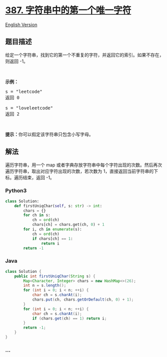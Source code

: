 # [387. 字符串中的第一个唯一字符](https://leetcode-cn.com/problems/first-unique-character-in-a-string)

[English Version](https://github.com/yanglr/leetcode-ac/blob/master/assets/0300-0399/0387.First%20Unique%20Character%20in%20a%20String/README_EN.md)

## 题目描述

<!-- 这里写题目描述 -->

<p>给定一个字符串，找到它的第一个不重复的字符，并返回它的索引。如果不存在，则返回 -1。</p>

<p>&nbsp;</p>

<p><strong>示例：</strong></p>

<pre>s = &quot;leetcode&quot;
返回 0

s = &quot;loveleetcode&quot;
返回 2
</pre>

<p>&nbsp;</p>

<p><strong>提示：</strong>你可以假定该字符串只包含小写字母。</p>


## 解法

<!-- 这里可写通用的实现逻辑 -->

遍历字符串，用一个 map 或者字典存放字符串中每个字符出现的次数。然后再次遍历字符串，取出对应字符出现的次数，若次数为 1，直接返回当前字符串的下标。遍历结束，返回 -1。

<!-- tabs:start -->

### **Python3**

<!-- 这里可写当前语言的特殊实现逻辑 -->

```python
class Solution:
    def firstUniqChar(self, s: str) -> int:
        chars = {}
        for ch in s:
            ch = ord(ch)
            chars[ch] = chars.get(ch, 0) + 1
        for i, ch in enumerate(s):
            ch = ord(ch)
            if chars[ch] == 1:
                return i
        return -1
```

### **Java**

<!-- 这里可写当前语言的特殊实现逻辑 -->

```java
class Solution {
    public int firstUniqChar(String s) {
        Map<Character, Integer> chars = new HashMap<>(26);
        int n = s.length();
        for (int i = 0; i < n; ++i) {
            char ch = s.charAt(i);
            chars.put(ch, chars.getOrDefault(ch, 0) + 1);
        }
        for (int i = 0; i < n; ++i) {
            char ch = s.charAt(i);
            if (chars.get(ch) == 1) return i;
        }
        return -1;
    }
}
```

### **...**

```

```

<!-- tabs:end -->

